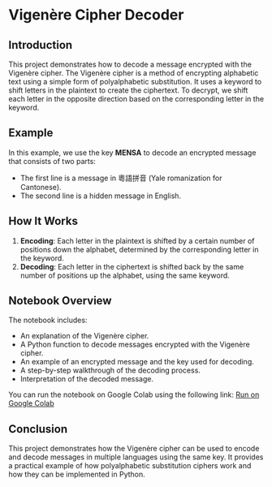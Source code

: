 # Vigenère Cipher Decoder

## Introduction

This project demonstrates how to decode a message encrypted with the Vigenère cipher. The Vigenère cipher is a method of encrypting alphabetic text using a simple form of polyalphabetic substitution. It uses a keyword to shift letters in the plaintext to create the ciphertext. To decrypt, we shift each letter in the opposite direction based on the corresponding letter in the keyword.

## Example

In this example, we use the key **MENSA** to decode an encrypted message that consists of two parts:
- The first line is a message in 粵語拼音 (Yale romanization for Cantonese).
- The second line is a hidden message in English.

## How It Works

1. **Encoding**: Each letter in the plaintext is shifted by a certain number of positions down the alphabet, determined by the corresponding letter in the keyword.
2. **Decoding**: Each letter in the ciphertext is shifted back by the same number of positions up the alphabet, using the same keyword.

## Notebook Overview

The notebook includes:
- An explanation of the Vigenère cipher.
- A Python function to decode messages encrypted with the Vigenère cipher.
- An example of an encrypted message and the key used for decoding.
- A step-by-step walkthrough of the decoding process.
- Interpretation of the decoded message.

You can run the notebook on Google Colab using the following link:
[Run on Google Colab](https://colab.research.google.com/drive/1lrGJsmJ970G0yjWFwl5JlUZN5eA_9Y9g?usp=sharing)

## Conclusion

This project demonstrates how the Vigenère cipher can be used to encode and decode messages in multiple languages using the same key. It provides a practical example of how polyalphabetic substitution ciphers work and how they can be implemented in Python.
